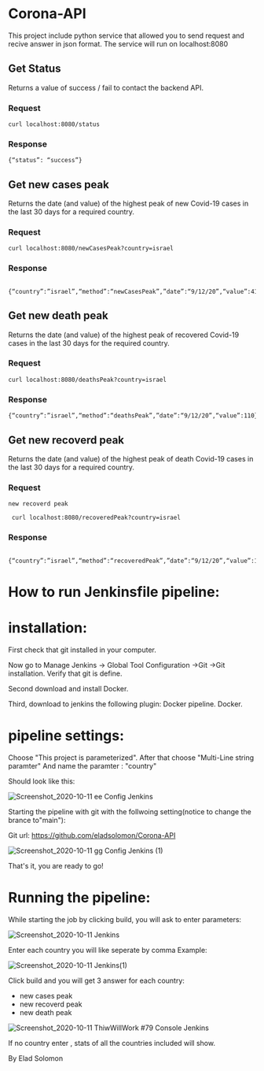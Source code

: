 # Corona-API

This project include python service that allowed you to send request and recive answer in json format.
The service will run on localhost:8080


## Get Status
Returns a value of success / fail to contact the backend API.
### Request
    curl localhost:8080/status

### Response

    {“status”: “success”}

## Get new cases peak
Returns the date (and value) of the highest peak of new
Covid-19 cases in the last 30 days for a required country.   
### Request

    curl localhost:8080/newCasesPeak?country=israel

### Response

     {“country”:”israel”,“method”:“newCasesPeak”,”date”:“9/12/20”,“value”:4158}
     
## Get new death peak
Returns the date (and value) of the highest peak of recovered
Covid-19 cases in the last 30 days for the required country.
### Request

    curl localhost:8080/deathsPeak?country=israel

### Response

    {“country”:”israel”,“method”:“deathsPeak”,”date”:“9/12/20”,“value”:110}
    
## Get new recoverd peak
Returns the date (and value) of the highest peak of death Covid-19
cases in the last 30 days for a required country.
### Request

`new recoverd peak`

     curl localhost:8080/recoveredPeak?country=israel

### Response

     {“country”:”israel”,“method”:“recoveredPeak”,”date”:“9/12/20”,“value”:11000}
    

# How to run Jenkinsfile pipeline:

# installation:

First check that git installed in your computer.

Now go to Manage Jenkins -> Global Tool Configuration ->Git ->Git installation.
Verify that git is define.

Second download and install Docker.

Third, download to jenkins the following plugin:
Docker pipeline.
Docker.
  
# pipeline settings:

Choose "This project is parameterized".
After that choose "Multi-Line string paramter"
And name the paramter : "country"

Should look like this:

![Screenshot_2020-10-11 ee Config  Jenkins](https://user-images.githubusercontent.com/48445002/95673258-e8c3af00-0b5b-11eb-8105-4e7d00e3dc1f.png)


Starting the pipeline with git with the follwoing setting(notice to change the brance to"main"):

Git url: https://github.com/eladsolomon/Corona-API

![Screenshot_2020-10-11 gg Config  Jenkins (1)](https://user-images.githubusercontent.com/48445002/95673201-8d91bc80-0b5b-11eb-8057-e3329f091712.png)

That's it, you are ready to go!

# Running the pipeline:

While starting the job by clicking build, you will ask to enter parameters:

![Screenshot_2020-10-11 Jenkins](https://user-images.githubusercontent.com/48445002/95673368-9d5dd080-0b5c-11eb-9f4d-e155e97b19c0.png)

Enter each country you will like seperate by comma
Example:

![Screenshot_2020-10-11 Jenkins(1)](https://user-images.githubusercontent.com/48445002/95673384-c716f780-0b5c-11eb-8c40-904ff4dc9413.png)

Click build and you will get 3 answer for each country:
- new cases peak
- new recoverd peak
- new death peak

![Screenshot_2020-10-11 ThiwWillWork #79 Console  Jenkins](https://user-images.githubusercontent.com/48445002/95673413-19f0af00-0b5d-11eb-926e-68eef86b0d47.png)

If no country enter , stats of all the countries included will show.



By Elad Solomon
